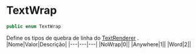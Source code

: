 # TextWrap
```csharp
public enum TextWrap
```
Define os tipos de quebra de linha do [TextRenderer](api/Claw/Modules/TextRenderer.md#TextRenderer) .<br />
|Nome|Valor|Descrição|
|---|---|---|
|NoWrap|0||
|Anywhere|1||
|Word|2||
